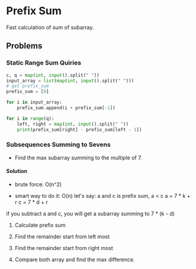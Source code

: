 # Prefix Sum

Fast calculation of sum of subarray.

## Problems

### Static Range Sum Quiries

```python
c, q = map(int, input().split(" "))
input_array = list(map(int, input().split(" ")))
# get prefix_sum
prefix_sum = [0]

for i in input_array:
    prefix_sum.append(i + prefix_sum[-1])

for i in range(q):
    left, right = map(int, input().split(" "))
    print(prefix_sum[right] - prefix_sum[left - 1])

```

### Subsequences Summing to Sevens

- Find the max subarray summing to the multiple of 7.

#### Solution

- brute force: O(n^2)

- smart way to do it: O(n)
let's say:
a and c is prefix sum, a < c
a = 7 * k + r
c = 7 * d + r

if you subtract a and c, you will get a subarray summing to 7 * (k - d)

1. Calculate prefix sum

2. Find the remainder start from left most

3. Find the remainder start from right most

4. Compare both array and find the max difference.